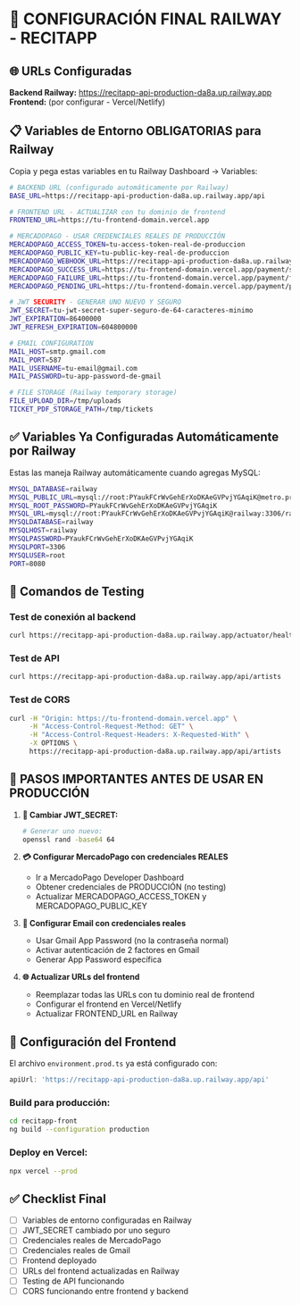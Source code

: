 # 🚀 CONFIGURACIÓN FINAL RAILWAY - RECITAPP

## 🌐 URLs Configuradas

**Backend Railway:** https://recitapp-api-production-da8a.up.railway.app
**Frontend:** (por configurar - Vercel/Netlify)

## 📋 Variables de Entorno OBLIGATORIAS para Railway

Copia y pega estas variables en tu Railway Dashboard → Variables:

```bash
# BACKEND URL (configurado automáticamente por Railway)
BASE_URL=https://recitapp-api-production-da8a.up.railway.app/api

# FRONTEND URL - ACTUALIZAR con tu dominio de frontend
FRONTEND_URL=https://tu-frontend-domain.vercel.app

# MERCADOPAGO - USAR CREDENCIALES REALES DE PRODUCCIÓN
MERCADOPAGO_ACCESS_TOKEN=tu-access-token-real-de-produccion
MERCADOPAGO_PUBLIC_KEY=tu-public-key-real-de-produccion
MERCADOPAGO_WEBHOOK_URL=https://recitapp-api-production-da8a.up.railway.app/api/payments/webhook
MERCADOPAGO_SUCCESS_URL=https://tu-frontend-domain.vercel.app/payment/success
MERCADOPAGO_FAILURE_URL=https://tu-frontend-domain.vercel.app/payment/failure
MERCADOPAGO_PENDING_URL=https://tu-frontend-domain.vercel.app/payment/pending

# JWT SECURITY - GENERAR UNO NUEVO Y SEGURO
JWT_SECRET=tu-jwt-secret-super-seguro-de-64-caracteres-minimo
JWT_EXPIRATION=86400000
JWT_REFRESH_EXPIRATION=604800000

# EMAIL CONFIGURATION
MAIL_HOST=smtp.gmail.com
MAIL_PORT=587
MAIL_USERNAME=tu-email@gmail.com
MAIL_PASSWORD=tu-app-password-de-gmail

# FILE STORAGE (Railway temporary storage)
FILE_UPLOAD_DIR=/tmp/uploads
TICKET_PDF_STORAGE_PATH=/tmp/tickets
```

## ✅ Variables Ya Configuradas Automáticamente por Railway

Estas las maneja Railway automáticamente cuando agregas MySQL:

```bash
MYSQL_DATABASE=railway
MYSQL_PUBLIC_URL=mysql://root:PYaukFCrWvGehErXoDKAeGVPvjYGAqiK@metro.proxy.rlwy.net:37389/railway
MYSQL_ROOT_PASSWORD=PYaukFCrWvGehErXoDKAeGVPvjYGAqiK
MYSQL_URL=mysql://root:PYaukFCrWvGehErXoDKAeGVPvjYGAqiK@railway:3306/railway
MYSQLDATABASE=railway
MYSQLHOST=railway
MYSQLPASSWORD=PYaukFCrWvGehErXoDKAeGVPvjYGAqiK
MYSQLPORT=3306
MYSQLUSER=root
PORT=8080
```

## 🔧 Comandos de Testing

### Test de conexión al backend
```bash
curl https://recitapp-api-production-da8a.up.railway.app/actuator/health
```

### Test de API
```bash
curl https://recitapp-api-production-da8a.up.railway.app/api/artists
```

### Test de CORS
```bash
curl -H "Origin: https://tu-frontend-domain.vercel.app" \
     -H "Access-Control-Request-Method: GET" \
     -H "Access-Control-Request-Headers: X-Requested-With" \
     -X OPTIONS \
     https://recitapp-api-production-da8a.up.railway.app/api/artists
```

## 🚨 PASOS IMPORTANTES ANTES DE USAR EN PRODUCCIÓN

1. **🔐 Cambiar JWT_SECRET:**
   ```bash
   # Generar uno nuevo:
   openssl rand -base64 64
   ```

2. **💳 Configurar MercadoPago con credenciales REALES**
   - Ir a MercadoPago Developer Dashboard
   - Obtener credenciales de PRODUCCIÓN (no testing)
   - Actualizar MERCADOPAGO_ACCESS_TOKEN y MERCADOPAGO_PUBLIC_KEY

3. **📧 Configurar Email con credenciales reales**
   - Usar Gmail App Password (no la contraseña normal)
   - Activar autenticación de 2 factores en Gmail
   - Generar App Password específica

4. **🌐 Actualizar URLs del frontend**
   - Reemplazar todas las URLs con tu dominio real de frontend
   - Configurar el frontend en Vercel/Netlify
   - Actualizar FRONTEND_URL en Railway

## 📝 Configuración del Frontend

El archivo `environment.prod.ts` ya está configurado con:
```typescript
apiUrl: 'https://recitapp-api-production-da8a.up.railway.app/api'
```

### Build para producción:
```bash
cd recitapp-front
ng build --configuration production
```

### Deploy en Vercel:
```bash
npx vercel --prod
```

## ✅ Checklist Final

- [ ] Variables de entorno configuradas en Railway
- [ ] JWT_SECRET cambiado por uno seguro
- [ ] Credenciales reales de MercadoPago
- [ ] Credenciales reales de Gmail
- [ ] Frontend deployado
- [ ] URLs del frontend actualizadas en Railway
- [ ] Testing de API funcionando
- [ ] CORS funcionando entre frontend y backend 